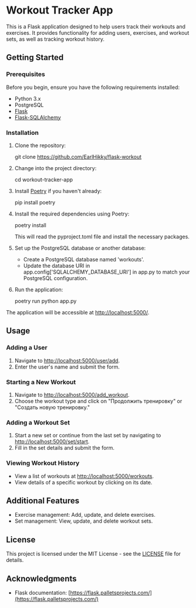 # Workout Tracker App

This is a Flask application designed to help users track their workouts and exercises. It provides functionality for adding users, exercises, and workout sets, as well as tracking workout history.

## Getting Started

### Prerequisites

Before you begin, ensure you have the following requirements installed:

- Python 3.x
- PostgreSQL
- [Flask](https://flask.palletsprojects.com/en/2.1.x/)
- [Flask-SQLAlchemy](https://flask-sqlalchemy.palletsprojects.com/en/3.x/)

### Installation

1. Clone the repository:

     git clone https://github.com/EarlHikky/flask-workout
   
2. Change into the project directory:

     cd workout-tracker-app
   
3. Install [Poetry](https://python-poetry.org/) if you haven't already:

     pip install poetry
   
4. Install the required dependencies using Poetry:

     poetry install
   
   This will read the pyproject.toml file and install the necessary packages.

5. Set up the PostgreSQL database or another database:

   - Create a PostgreSQL database named 'workouts'.
   - Update the database URI in app.config['SQLALCHEMY_DATABASE_URI'] in app.py to match your PostgreSQL configuration.

6. Run the application:

     poetry run python app.py
   
The application will be accessible at [http://localhost:5000/](http://localhost:5000/).

## Usage

### Adding a User

1. Navigate to [http://localhost:5000/user/add](http://localhost:5000/user/add).
2. Enter the user's name and submit the form.

### Starting a New Workout

1. Navigate to [http://localhost:5000/add_workout](http://localhost:5000/add_workout).
2. Choose the workout type and click on "Продолжить тренировку" or "Создать новую тренировку."

### Adding a Workout Set

1. Start a new set or continue from the last set by navigating to [http://localhost:5000/set/start](http://localhost:5000/set/start).
2. Fill in the set details and submit the form.

### Viewing Workout History

- View a list of workouts at [http://localhost:5000/workouts](http://localhost:5000/workouts).
- View details of a specific workout by clicking on its date.

## Additional Features

- Exercise management: Add, update, and delete exercises.
- Set management: View, update, and delete workout sets.

## License

This project is licensed under the MIT License - see the [LICENSE](LICENSE) file for details.

## Acknowledgments

- Flask documentation: [https://flask.palletsprojects.com/](https://flask.palletsprojects.com/)

